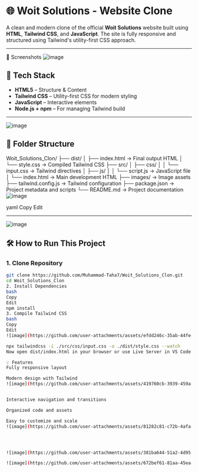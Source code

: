 # 🌐 Woit Solutions - Website Clone

A clean and modern clone of the official **Woit Solutions** website built using **HTML**, **Tailwind CSS**, and **JavaScript**. The site is fully responsive and structured using Tailwind's utility-first CSS approach.

---

📸 Screenshots
![image](https://github.com/user-attachments/assets/256a8703-4db0-4556-82a9-4b832853aabd)


## 🚀 Tech Stack

- **HTML5** – Structure & Content
- **Tailwind CSS** – Utility-first CSS for modern styling
- **JavaScript** – Interactive elements
- **Node.js + npm** – For managing Tailwind build

---

![image](https://github.com/user-attachments/assets/abe2a497-61d9-4822-bd4f-a38ac67ce53e)

## 📂 Folder Structure

Woit_Solutions_Clon/
├── dist/
│ ├── index.html → Final output HTML
│ └── style.css → Compiled Tailwind CSS
├── src/
│ ├── css/
│ │ └── input.css → Tailwind directives
│ ├── js/
│ │ └── script.js → JavaScript file
│ └── index.html → Main development HTML
├── images/ → Image assets
├── tailwind.config.js → Tailwind configuration
├── package.json → Project metadata and scripts
└── README.md → Project documentation
![image](https://github.com/user-attachments/assets/07787cae-ebab-4f5c-86c8-6a8b895b3296)

yaml
Copy
Edit

---
![image](https://github.com/user-attachments/assets/986a19be-488c-4269-b14a-eacb08fab6d3)


## 🛠️ How to Run This Project

### 1. Clone Repository

```bash
git clone https://github.com/Muhammad-Taha7/Woit_Solutions_Clon.git
cd Woit_Solutions_Clon
2. Install Dependencies
bash
Copy
Edit
npm install
3. Compile Tailwind CSS
bash
Copy
Edit
![image](https://github.com/user-attachments/assets/efdd246c-35ab-44fe-83a7-09ab71de4fa8)

npx tailwindcss -i ./src/css/input.css -o ./dist/style.css --watch
Now open dist/index.html in your browser or use Live Server in VS Code.

💡 Features
Fully responsive layout

Modern design with Tailwind
![image](https://github.com/user-attachments/assets/419760cb-3939-459a-92cf-5db76944ebb6)


Interactive navigation and transitions

Organized code and assets

Easy to customize and scale
![image](https://github.com/user-attachments/assets/81282c81-c72b-4afa-8111-8e1bc9efeb5b)




![image](https://github.com/user-attachments/assets/381ba644-51a2-4d95-9f85-aa65ef83fbd3)

![image](https://github.com/user-attachments/assets/672bef61-81aa-45ea-a0ac-bb61f6a3f92b)

